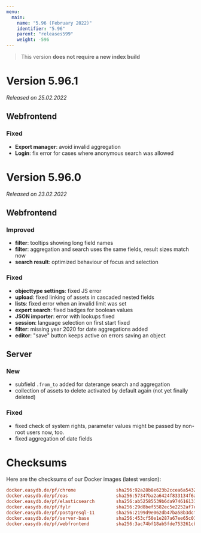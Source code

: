 ```yaml
---
menu:
  main:
    name: "5.96 (February 2022)"
    identifier: "5.96"
    parent: "releases599"
    weight: -596
---
```


> This version **does not require a new index build**

# Version 5.96.1

*Released on 25.02.2022*

## Webfrontend

### Fixed
* **Export manager**: avoid invalid aggregation
* **Login**: fix error for cases where anonymous search was allowed

# Version 5.96.0

*Released on 23.02.2022*

## Webfrontend

### Improved
* **filter**: tooltips showing long field names
* **filter**: aggregation and search uses the same fields, result sizes match now
* **search result**: optimized behaviour of focus and selection

### Fixed
* **objecttype settings**: fixed JS error
* **upload**: fixed linking of assets in cascaded nested fields
* **lists**: fixed error when an invalid limit was set
* **expert search**: fixed badges for boolean values
* **JSON importer**: error with lookups fixed
* **session**: language selection on first start fixed
* **filter**: missing year 2020 for date aggregations added
* **editor**: "save" button keeps active on errors saving an object

## Server

### New
* subfield `.from_to` added for daterange search and aggregation
* collection of assets to delete activated by default again (not yet finally deleted)

### Fixed
* fixed check of system rights, parameter values might be passed by non-root users now, too.
* fixed aggregation of date fields

# Checksums

Here are the checksums of our Docker images (latest version):

```ini
docker.easydb.de/pf/chrome               sha256:92a28b8e623b2ccea6a5432187bb456840dd4daa53b5157dc935840063a48f2d
docker.easydb.de/pf/eas                  sha256:57347ba2a6424f833134f6a9e4f45629cf0e84a68c93ed6a7ae819f04bb3344e
docker.easydb.de/pf/elasticsearch        sha256:ab52585539b6da9746161316c9fbd01eb14b6b5fa5fa9a47d367df63d09763b0
docker.easydb.de/pf/fylr                 sha256:29d8bef5582ec5e2252af7e6537046e152eb1f672e7b1c7c93bb66216f038952
docker.easydb.de/pf/postgresql-11        sha256:2199d9e062db47ba58b3dcf11d65f605cfc47f278c9853e392f076e76a392f2a
docker.easydb.de/pf/server-base          sha256:453cf50e1e287a67ee65c01377cf7ab65135b8e4fd8be321733687460e4a4ef6
docker.easydb.de/pf/webfrontend          sha256:3ac74bf18ab5fde753261cb2e990f8c2f9d0c5439cf26af907dbd7027a9f3a52
```

